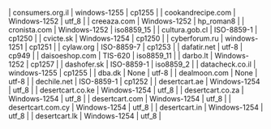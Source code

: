 | consumers.org.il | windows-1255 | cp1255 |
| cookandrecipe.com | Windows-1252 | utf_8 |
| creeaza.com | Windows-1252 | hp_roman8 |
| cronista.com | Windows-1252 | iso8859_15 |
| cultura.gob.cl | ISO-8859-1 | cp1250 |
| cvicte.sk | Windows-1254 | cp1250 |
| cyberforum.ru | windows-1251 | cp1251 |
| cylaw.org | ISO-8859-7 | cp1253 |
| dafatir.net | utf-8 | cp949 |
| daisoeshop.com | TIS-620 | iso8859_11 |
| darbo.lt | Windows-1252 | cp1257 |
| dashofer.sk | ISO-8859-1 | iso8859_2 |
| datacheck.co.il | windows-1255 | cp1255 |
| dba.dk | None | utf-8 |
| dealmoon.com | None | utf-8 |
| dechile.net | ISO-8859-1 | cp1252 |
| desertcart.ae | Windows-1254 | utf_8 |
| desertcart.co.ke | Windows-1254 | utf_8 |
| desertcart.co.za | Windows-1254 | utf_8 |
| desertcart.com | Windows-1254 | utf_8 |
| desertcart.com.cy | Windows-1254 | utf_8 |
| desertcart.in | Windows-1254 | utf_8 |
| desertcart.lk | Windows-1254 | utf_8 |
